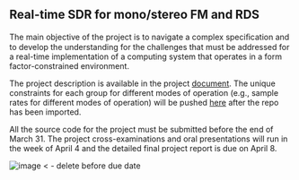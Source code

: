 ## Real-time SDR for mono/stereo FM and RDS

The main objective of the project is to navigate a complex speciﬁcation and to develop the understanding for the challenges that must be addressed for a real-time implementation of a computing system that operates in a form factor-constrained environment. 

The project description is available in the project [document](doc/3dy4-project-2023.pdf). The unique constraints for each group for different modes of operation (e.g., sample rates for different modes of operation) will be pushed [here](doc/3dy4-constraints-group-xx.pdf) after the repo has been imported.

All the source code for the project must be submitted before the end of March 31. The project cross-examinations and oral presentations will run in the week of April 4 and the detailed final project report is due on April 8. 


![image](https://user-images.githubusercontent.com/90365245/221984555-4b975e26-a427-4cbc-9781-187b5b980434.png)
< - delete before due date

